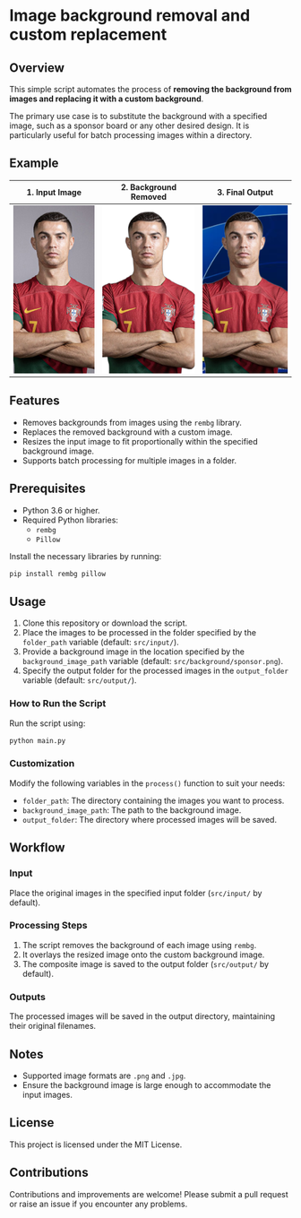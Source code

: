 # Image background removal and custom replacement

## Overview

This simple script automates the process of **removing the background from images and replacing it with a custom background**. 

The primary use case is to substitute the background with a specified image, such as a sponsor board or any other desired design. It is particularly useful for batch processing images within a directory.

## Example

<table style="border-collapse: collapse; text-align: center;">
  <thead>
    <tr>
      <th>1. Input Image</th>
      <th>2. Background Removed</th>
      <th>3. Final Output</th>
    </tr>
  </thead>
  <tbody>
    <tr>
      <td>
        <img src="img/input.png" alt="Input Image" style="height: 300px; object-fit: cover;">
      </td>
      <td>
        <img src="img/bg_image.png" alt="Background Removed" style="height: 300px; object-fit: cover;">
      </td>
      <td>
        <img src="img/output.png" alt="Final Output" style="height: 300px; object-fit: cover;">
      </td>
    </tr>
  </tbody>
</table>



## Features
- Removes backgrounds from images using the `rembg` library.
- Replaces the removed background with a custom image.
- Resizes the input image to fit proportionally within the specified background image.
- Supports batch processing for multiple images in a folder.

## Prerequisites

- Python 3.6 or higher.
- Required Python libraries:
  - `rembg`
  - `Pillow`

Install the necessary libraries by running:
```bash
pip install rembg pillow
```

## Usage

1. Clone this repository or download the script.
2. Place the images to be processed in the folder specified by the `folder_path` variable (default: `src/input/`).
3. Provide a background image in the location specified by the `background_image_path` variable (default: `src/background/sponsor.png`).
4. Specify the output folder for the processed images in the `output_folder` variable (default: `src/output/`).

### How to Run the Script

Run the script using:
```bash
python main.py
```

### Customization

Modify the following variables in the `process()` function to suit your needs:
- `folder_path`: The directory containing the images you want to process.
- `background_image_path`: The path to the background image.
- `output_folder`: The directory where processed images will be saved.

## Workflow

### Input
Place the original images in the specified input folder (`src/input/` by default).

### Processing Steps
1. The script removes the background of each image using `rembg`.
2. It overlays the resized image onto the custom background image.
3. The composite image is saved to the output folder (`src/output/` by default).

### Outputs
The processed images will be saved in the output directory, maintaining their original filenames.


## Notes
- Supported image formats are `.png` and `.jpg`.
- Ensure the background image is large enough to accommodate the input images.

## License
This project is licensed under the MIT License.

## Contributions
Contributions and improvements are welcome! Please submit a pull request or raise an issue if you encounter any problems.

